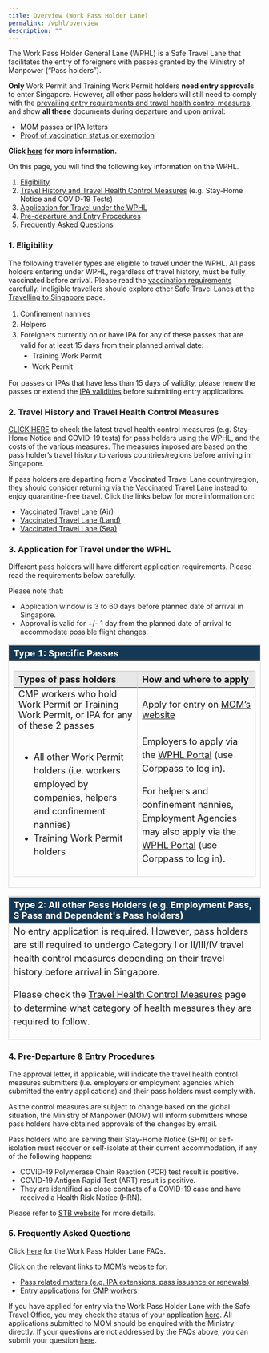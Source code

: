```yaml
---
title: Overview (Work Pass Holder Lane)
permalink: /wphl/overview
description: ""
---
```

<!--<div style="padding-left: 5px; padding-bottom: 20px; padding-top: 20px; margin-bottom:20px; font-size:16px; line-height:1.0; color:red; border-style: solid; border-width: 1px;">
	<p style="font-size:16px; margin-top:0px; margin-bottom:0px;line-height:1.5;"><b><span style="color:red;">NOTE:</span> </b><b><span style="color:black;">If you hold a valid entry approval letter under the Work Pass Holder Lane but wish to apply to enter under the Vaccinated Travel Lane (VTL), please write in via the <a href="http://go.gov.sg/sto-enquiry" target="_blank">SafeTravel Enquiry Form</a> for assistance. All short-term visitors and long-term pass holders are required to have a Vaccinated Travel Pass and fulfil VTL conditions in order to qualify for quarantine-free travel under the VTL. Click for more information on the <a href="/vtl/requirements-and-process" target="_blank">VTL (Air)</a> or <a href="/vtl-land/overview" target="_blank">VTL (Land)</a>.</span></b></p>
	</div>-->
	
The Work Pass Holder General Lane (WPHL) is a Safe Travel Lane that facilitates the entry of foreigners with passes granted by the Ministry of Manpower (“Pass holders”).

<b>Only</b> Work Permit and Training Work Permit holders <b>need entry approvals</b> to enter Singapore. However, all other pass holders will still need to comply with the <a href="/wphl/shn-and-swab-summary" target="_blank">prevailing entry requirements and travel health control measures</a>, and show <b>all these</b> documents during departure and upon arrival:

- MOM passes or IPA letters
- <a href="https://www.mom.gov.sg/covid-19/vaccination-requirements-as-a-condition-for-mom-passes" target="_blank">Proof of vaccination status or exemption</a>

<b>Click <a href="" target="_blank">here</a> for more information.</b>


On this page, you will find the following key information on the WPHL. 

<ol style="list-style-type:decimal;">
<li><a href="#eligibility">Eligibility</a></li>
<li><a href="#hcm">Travel History and Travel Health Control Measures</a> (e.g. Stay-Home Notice and COVID-19 Tests)</li>
<li><a href="#application">Application for Travel under the WPHL</a></li>
<li><a href="#PDEntry">Pre-departure and Entry Procedures</a></li>
<li><a href="#FAQ">Frequently Asked Questions</a></li>
</ol>

<div id="eligibility"></div>

### 1. Eligibility

The following traveller types are eligible to travel under the WPHL. All pass holders entering under WPHL, regardless of travel history, must be fully vaccinated before arrival. Please read the <a href="/wphl/vaccination-requirements" target="_blank">vaccination requirements</a> carefully. Ineligible travellers should explore other Safe Travel Lanes at the <a href="/arriving/overview" target="_blank">Travelling to Singapore</a> page.

<ol style="list-style-type:decimal;">
<li style="line-height:1.5;">Confinement nannies</li>
<li style="line-height:1.5;">Helpers</li>
<li style="line-height:1.5;">Foreigners currently on or have IPA for any of these passes that are valid for at least 15 days from their planned arrival date:
<ol style="list-style-type:disc;">
<li style="line-height:1.5;">Training Work Permit</li>
<li style="line-height:1.5;">Work Permit</li>
	</ol>
	</li>
</ol>

For passes or IPAs that have less than 15 days of validity, please renew the passes or extend the <a href="https://www.mom.gov.sg/faq/work-pass-general/how-do-i-extend-the-validity-of-an-in-principle-approval-ipa" target="_blank">IPA validities</a> before submitting entry applications.

<div id="hcm"></div>

### 2.	Travel History and Travel Health Control Measures 

<a href="/wphl/shn-and-swab-summary" target="_blank">CLICK HERE</a> to check the latest travel health control measures (e.g. Stay-Home Notice and COVID-19 tests) for pass holders using the WPHL, and the costs of the various measures. The measures imposed are based on the pass holder’s travel history to various countries/regions before arriving in Singapore.

If pass holders are departing from a Vaccinated Travel Lane country/region, they should consider returning via the Vaccinated Travel Lane instead to enjoy quarantine-free travel. Click the links below for more information on: 

-	<a href="/vtl/requirements-and-process" target="_blank">Vaccinated Travel Lane (Air)</a>
-	<a href="/vtl-land/overview" target="_blank">Vaccinated Travel Lane (Land)</a>
-	<a href="/vtl-sea/overview" target="_blank">Vaccinated Travel Lane (Sea)</a>

<div id="application"></div>

### 3.  Application for Travel under the WPHL

Different pass holders will have different application requirements. Please read the requirements below carefully. 

Please note that:
- Application window is 3 to 60 days before planned date of arrival in Singapore.
- Approval is valid for +/- 1 day from the planned date of arrival to accommodate possible flight changes.


<table>
<thead>
<tr>
<th style="font-size:18px; border-top:3px solid #D8D8D8; border-left:1px solid #D8D8D8; border-right:1px solid #D8D8D8; background-color:#153855; color:white;text-align:left;"><b>Type 1: Specific Passes</b></th>
</tr>
</thead>
<tbody>
	<tr>
		<td style="font-size:18px; border-bottom:1px solid #D8D8D8; border-left:1px solid #D8D8D8;border-right:1px solid #D8D8D8;"><table>
<thead>
<tr>
<th style="font-size:18px; border-top:3px solid #D8D8D8; border-left:1px solid #D8D8D8; border-right:1px solid #D8D8D8; background-color:#E8E8E8; text-align:left;"><b>Types of pass holders</b></th>
	<th style="font-size:18px; border-top:3px solid #D8D8D8; border-left:1px solid #D8D8D8; border-right:1px solid #D8D8D8; background-color:#E8E8E8; text-align:left;"><b>How and where to apply</b></th>
</tr>
</thead>
<tbody>
			<tr>
		<td style="font-size:18px; border-bottom:1px solid #D8D8D8; border-left:1px solid #D8D8D8;border-right:1px solid #D8D8D8;">CMP workers who hold Work Permit or Training Work Permit, or IPA for any of these 2 passes
		</td>
		<td style="font-size:18px; border-bottom:1px solid #D8D8D8; border-left:1px solid #D8D8D8;border-right:1px solid #D8D8D8;">Apply for entry on <a href="https://www.mom.gov.sg/covid-19/actions-for-companies-to-bring-pass-holders-into-singapore" target="_blank">MOM’s website</a>
</td>
	</tr>
		<tr>
		<td style="font-size:18px; border-bottom:1px solid #D8D8D8; border-left:1px solid #D8D8D8;border-right:1px solid #D8D8D8;">
<ol style="list-style-type:disc;">
	<li style="font-size:18px; margin-top:0px; line-height:1.5;">All other Work Permit holders (i.e. workers employed by companies, helpers and confinement nannies)</li>
		<li style="font-size:18px; margin-top:0px; line-height:1.5;">Training Work Permit holders</li>
			</ol>
		</td>
		<td style="font-size:18px; border-bottom:1px solid #D8D8D8; border-left:1px solid #D8D8D8;border-right:1px solid #D8D8D8; vertical-align:middle;"><p style="font-size:18px; margin-top:0px; line-height:1.5;">Employers to apply via the <a href="https://eservices.ica.gov.sg/STO/" target="_blank">WPHL Portal</a> (use Corppass to log in).</p>
<p style="font-size:18px; margin-top:0px; line-height:1.5;">For helpers and confinement nannies, Employment Agencies may also apply via the <a href="https://eservices.ica.gov.sg/STO/" target="_blank">WPHL Portal</a> (use Corppass to log in).</p>
</td>
	</tr>
	</tbody>
	</table>
		</td>
	</tr>
	</tbody>
	</table>

<table>
<thead>
<tr>
<th style="font-size:18px; border-top:3px solid #D8D8D8; border-left:1px solid #D8D8D8; border-right:1px solid #D8D8D8; background-color:#153855; color:white;text-align:left;"><b>Type 2: All other Pass Holders (e.g. Employment Pass, S Pass and Dependent's Pass holders)</b></th>
</tr>
</thead>
<tbody>
	<tr>
		<td style="font-size:18px; border-bottom:1px solid #D8D8D8; border-left:1px solid #D8D8D8;border-right:1px solid #D8D8D8;">
<p style="font-size:18px; margin-top:0px; line-height:1.5;">No entry application is required. However, pass holders are still required to undergo Category I or II/III/IV travel health control measures depending on their travel history before arrival in Singapore.</p>
<p style="font-size:18px; margin-top:0px; line-height:1.5;">Please check the <a href="/shn-and-swab-summary" target="_blank">Travel Health Control Measures</a> page to determine what category of health measures they are required to follow.</p>
		</td>
	</tr>
	</tbody>
	</table>


<div id="PDEntry"></div>

### 4. Pre-Departure & Entry Procedures

The approval letter, if applicable, will indicate the travel health control measures submitters (i.e. employers or employment agencies which submitted the entry applications) and their pass holders must comply with.

As the control measures are subject to change based on the global situation, the Ministry of Manpower (MOM) will inform submitters whose pass holders have obtained approvals of the changes by email.

Pass holders who are serving their Stay-Home Notice (SHN) or self-isolation must recover or self-isolate at their current accommodation, if any of the following happens: 
- COVID-19 Polymerase Chain Reaction (PCR) test result is positive.
- COVID-19 Antigen Rapid Test (ART) result is positive.
- They are identified as close contacts of a COVID-19 case and have received a Health Risk Notice (HRN).

Please refer to <a href="https://www.stb.gov.sg/content/stb/en/media-centre/media-releases/REVISED-PROTOCOLS-FOR-TRAVELLERS-RESIDING-IN-HOTELS-WHO-TEST-POSITIVE-FOR-COVID-19-OR-ARE-IDENTIFIED-AS-CLOSE-CONTACTS-OF-COVID-19-CASES.html" target="_blank">STB website</a> for more details.


<div id="FAQ"></div>

### 5. Frequently Asked Questions

Click <a href="/wphl/faq" target="_blank">here</a> for the Work Pass Holder Lane FAQs.

Click on the relevant links to MOM’s website for:

- <a href="https://www.mom.gov.sg/" target="_blank">Pass related matters (e.g. IPA extensions, pass issuance or renewals)</a>
- <a href="https://www.mom.gov.sg/covid-19/actions-for-companies-to-bring-pass-holders-into-singapore#request-for-moms-entry-approval-for-cmp-workers" target="_blank">Entry applications for CMP workers</a>

If you have applied for entry via the Work Pass Holder Lane with the Safe Travel Office, you may check the status of your application <a href="https://eservices.ica.gov.sg/STO/safeTravel/enquiry" target="_blank">here</a>. All applications submitted to MOM should be enquired with the Ministry directly. If your questions are not addressed by the FAQs above, you can submit your question <a href="https://go.gov.sg/sto-enquiry" target="_blank">here</a>.